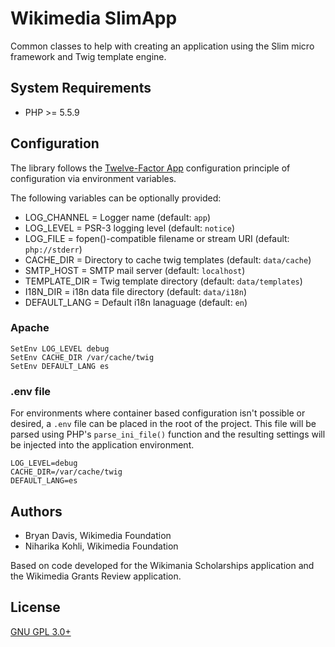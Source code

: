 Wikimedia SlimApp
=================

Common classes to help with creating an application using the Slim micro
framework and Twig template engine.

System Requirements
-------------------
* PHP >= 5.5.9

Configuration
-------------

The library follows the [Twelve-Factor App](http://12factor.net/)
configuration principle of configuration via environment variables.

The following variables can be optionally provided:

* LOG_CHANNEL = Logger name (default: `app`)
* LOG_LEVEL = PSR-3 logging level (default: `notice`)
* LOG_FILE = fopen()-compatible filename or stream URI (default: `php://stderr`)
* CACHE_DIR = Directory to cache twig templates (default: `data/cache`)
* SMTP_HOST = SMTP mail server (default: `localhost`)
* TEMPLATE_DIR = Twig template directory (default: `data/templates`)
* I18N_DIR = i18n data file directory (default: `data/i18n`)
* DEFAULT_LANG = Default i18n lanaguage (default: `en`)

### Apache

    SetEnv LOG_LEVEL debug
    SetEnv CACHE_DIR /var/cache/twig
    SetEnv DEFAULT_LANG es

### .env file

For environments where container based configuration isn't possible or
desired, a `.env` file can be placed in the root of the project. This file
will be parsed using PHP's `parse_ini_file()` function and the resulting
settings will be injected into the application environment.

    LOG_LEVEL=debug
    CACHE_DIR=/var/cache/twig
    DEFAULT_LANG=es

Authors
-------
* Bryan Davis, Wikimedia Foundation
* Niharika Kohli, Wikimedia Foundation

Based on code developed for the Wikimania Scholarships application and the
Wikimedia Grants Review application.

License
-------
[GNU GPL 3.0+](//www.gnu.org/copyleft/gpl.html "GNU GPL 3.0")

